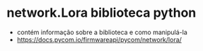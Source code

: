# network.Lora biblioteca python
- contém informação sobre a biblioteca e como manipulá-la
- https://docs.pycom.io/firmwareapi/pycom/network/lora/